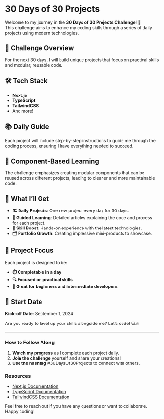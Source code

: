 # 30 Days of 30 Projects

Welcome to my journey in the **30 Days of 30 Projects Challenge**! 🎉  
This challenge aims to enhance my coding skills through a series of daily projects using modern technologies.

## 🎯 Challenge Overview

For the next 30 days, I will build unique projects that focus on practical skills and modular, reusable code.

## 🛠️ Tech Stack

- **Next.js**
- **TypeScript**
- **TailwindCSS**
- And more!

## 📚 Daily Guide

Each project will include step-by-step instructions to guide me through the coding process, ensuring I have everything needed to succeed.

## 🧩 Component-Based Learning

The challenge emphasizes creating modular components that can be reused across different projects, leading to cleaner and more maintainable code.

## 🌟 What I’ll Get

- **🏗️ Daily Projects**: One new project every day for 30 days.
- **📝 Guided Learning**: Detailed articles explaining the code and process for each project.
- **💪 Skill Boost**: Hands-on experience with the latest technologies.
- **🗂️ Portfolio Growth**: Creating impressive mini-products to showcase.

## 🎨 Project Focus

Each project is designed to be:

- **⏱️ Completable in a day**
- **🔍 Focused on practical skills**
- **🚀 Great for beginners and intermediate developers**

## 📅 Start Date

**Kick-off Date**: September 1, 2024

Are you ready to level up your skills alongside me? Let’s code! 💻🔥

---

### How to Follow Along

1. **Watch my progress** as I complete each project daily.
2. **Join the challenge** yourself and share your creations!
3. **Use the hashtag** #30DaysOf30Projects to connect with others.

### Resources

- [Next.js Documentation](https://nextjs.org/docs)
- [TypeScript Documentation](https://www.typescriptlang.org/docs/)
- [TailwindCSS Documentation](https://tailwindcss.com/docs)

Feel free to reach out if you have any questions or want to collaborate. Happy coding!
